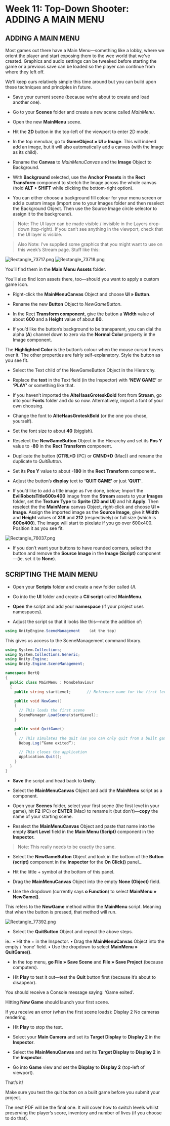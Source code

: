 # Week 11: Top-Down Shooter: ADDING A MAIN MENU

## ADDING A MAIN MENU

Most games out there have a Main Menu—something like a lobby, where we orient the player and start exposing them to the wee world that we’ve created. Graphics and audio settings can be tweaked before starting the game or a previous save can be loaded so the player can continue from where they left off.

We’ll keep ours relatively simple this time around but you can build upon these techniques and principles in future.

- 	Save your current scene (because we’re about to create and load another one).

- 	Go to your **Scenes** folder and create a new scene called _MainMenu_.

- 	Open the new **MainMenu** scene.

- 	Hit the **2D** button in the top-left of the viewport to enter 2D mode.

- 	In the top menubar, go to **GameObject » UI » Image**. This will indeed add an image,
but it will also automatically add a canvas (with the Image as its child).

-	Rename the **Canvas** to _MainMenuCanvas_ and the **Image** Object to Background.

- With **Background** selected, use the **Anchor Presets** in the **Rect Transform** component
to stretch the Image across the whole canvas (hold **ALT + SHIFT** while clicking the
bottom-right option).

-	You can either choose a background fill colour for your menu screen or add a custom
image (import one to your Images folder and then reselect the Background Object.
Then use the Source Image circle selector to assign it to the background).

>Note: The UI layer can be made visible / invisible in the Layers drop-down (top-right). If
you can’t see anything in the viewport, check that the UI layer is visible.

>Also Note: I’ve supplied some graphics that you might want to use on this week’s Stream
page. Stuff like this:

![Rectangle_73717.png](images/Rectangle_73717.png)  ![Rectangle_73718.png](images/Rectangle_73718.png)

You’ll find them in the **Main Menu Assets** folder.

You’ll also find icon assets there, too—should you want to apply a custom game icon.

- 	Right-click the **MainMenuCanvas** Object and choose **UI » Button**.

- 	Rename the new **Button** Object to _NewGameButton_.

- 	In the Rect **Transform component**, give the button a **Width** value of about **600** and
a **Height** value of about **80**.

-	If you’d like the button’s background to be transparent, you can dial the alpha (**A**) channel
down to zero via the **Normal Color** property in the Image component.

  The **Highlighted Color** is the button’s colour when the mouse cursor hovers over it.
The other properties are fairly self-explanatory. Style the button as you see fit.

- 	Select the Text child of the NewGameButton Object in the Hierarchy.

- 	Replace the **text** in the Text field (in the Inspector) with **‘NEW GAME’** or **‘PLAY’** or something like that.

-	If you haven’t imported the **AlteHaasGroteskBold** font from **Stream**, go into your **Fonts** folder and do so now. Alternatively, import a font of your own choosing.

-	Change the font to **AlteHaasGroteskBold** (or the one you chose, yourself).

-	Set the font size to about **40** (biggish).

- Reselect the **NewGameButton** Object in the Hierarchy and set its **Pos Y** value to **-80** in the **Rect Transform** component.

-	Duplicate the button (**CTRL+D** (PC) or **CMND+D** (Mac)) and rename the duplicate to
_QuitButton_.

-	Set its **Pos Y** value to about **-180** in the **Rect Transform** component..

- Adjust the button’s **display** text to **‘QUIT GAME’** or just **‘QUIT’**.

- If you’d like to add a title image as I’ve done, below; Import the **EvilRobotsTitle600x400**
image from the **Stream** assets to your **Images** folder, set the **Texture Type** to **Sprite**
**(2D and UI)** and hit **Apply**. Then reselect the the **MainMenu** canvas Object, right-click and
choose **UI » Image**. Assign the imported image as the **Source Image**, give it **Width** and
**Height** values of **318** and **212** (respectively) or full size (which is **600x400**). The image will
start to pixelate if you go over 600x400. Position it as you see fit.

![Rectangle_76037.png](images/Rectangle_76037.png)  

-	If you don’t want your buttons to have rounded corners, select the button and remove the
**Source Image** in the **Image (Script)** component—(ie. set it to **None**).


## SCRIPTING THE MAIN MENU

- Open your **Scripts** folder and create a new folder called _UI_.

-	Go into the **UI** folder and create a **C\# script** called **MainMenu**.

-	**Open** the script and add your **namespace** (if your project uses namespaces).

-	Adjust the script so that it looks like this—note the addition of:

```C#
using UnityEngine.SceneManagement    (at the top)
```

This gives us access to the SceneManagement command library.

```C#
using System.Collections;
using System.Collections.Generic;
using Unity.Engine;
using Unity.Engine.SceneManagement;

namespace BertQ
{
  public class MainMenu : Monobehaviour
  {
    public string startLevel;		// Reference name for the first level of the game

    public void NewGame()
    {
      // This loads the first scene
      SceneManager.LoadScene(startLevel);
    }

    public void QuitGame()
    {
      // This simulates the quit (as you can only quit from a built game)
      Debug.Log(“Game exited”);

      // This closes the application
      Application.Quit();
    }
  }
}
```

-	**Save** the script and head back to **Unity**.

-	Select the **MainMenuCanvas** Object and add the **MainMenu** script as a component.

-	Open your **Scenes** folder, select your first scene (the first level in your game), hit **F2** (PC) or **ENTER** (Mac) to rename it (but don’t)—**copy** the name of your starting scene.

-	Reselect the **MainMenuCanvas** Object and paste that name into the empty **Start Level** field
in the **Main Menu (Script)** component in the **Inspector.**

>Note: This really needs to be exactly the same.

-	Select the **NewGameButton** Object and look in the bottom of the **Button (script)**
component in the **Inspector** for the **On Click()** panel...

-	Hit the little + symbol at the bottom of this panel.

-	Drag the **MainMenuCanvas** Object into the empty **None (Object)** field.

-	Use the dropdown (currently says **o Function**) to select **MainMenu » NewGame()**.

  This refers to the **NewGame** method within the **MainMenu** script.
Meaning that when the button is pressed, that method will run.

![Rectangle_77392.png](images/Rectangle_77392.png)

-	Select the **QuitButton** Object and repeat the above steps.

  ie.:
          •	Hit the  +  in the Inspector.
          •	Drag the **MainMenuCanvas** Object into the empty / ‘none’ field.
          •	Use the dropdown to select **MainMenu » QuitGame()**.

-	In the top menu, **go File » Save Scene** and **File » Save Project** (because computers).

-	Hit **Play** to test it out—test the **Quit** button first (because it’s about to disappear).

  You should receive a Console message saying: ‘Game exited’.

  Hitting **New Game** should launch your first scene.

  If you receive an error (when the first scene loads): Display 2 No cameras rendering,

-	Hit **Play** to stop the test.

-	Select your **Main Camera** and set its **Target Display** to **Display 2** in the **Inspector**.

-	Select the **MainMenuCanvas** and set its **Target Display** to **Display 2** in the
**Inspector**.

-	Go into **Game** view and set the **Display** to **Display 2** (top-left of viewport).

That’s it!

Make sure you test the quit button on a built game before you submit your project.

The next PDF will be the final one. It will cover how to switch levels whilst preserving the player’s score, inventory and number of lives (if you choose to do that).
